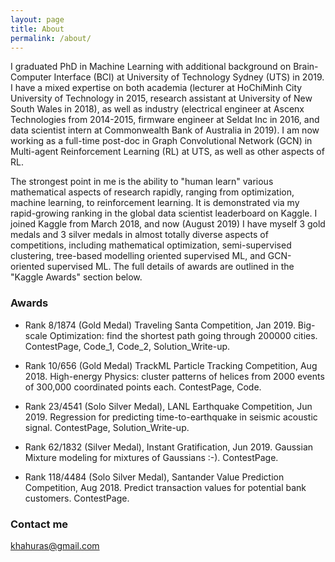 ```yaml
---
layout: page
title: About
permalink: /about/
---
```


I graduated PhD in Machine Learning with additional background on Brain-Computer Interface (BCI) at University of Technology Sydney (UTS) in 2019. I have a mixed expertise on both academia (lecturer at HoChiMinh City University of Technology in 2015, research assistant at University of New South Wales in 2018), as well as industry (electrical engineer at Ascenx Technologies from 2014-2015, firmware engineer at Seldat Inc in 2016, and data scientist intern at Commonwealth Bank of Australia in 2019). I am now working as a full-time post-doc in Graph Convolutional Network (GCN) in Multi-agent Reinforcement Learning (RL) at UTS, as well as other aspects of RL.

The strongest point in me is the ability to "human learn" various mathematical aspects of research rapidly, ranging from optimization, machine learning, to reinforcement learning. It is demonstrated via my rapid-growing ranking in the global data scientist leaderboard on Kaggle. I joined Kaggle from March 2018, and now (August 2019) I have myself 3 gold medals and 3 silver medals in almost totally diverse aspects of competitions, including mathematical optimization, semi-supervised clustering, tree-based modelling oriented supervised ML, and GCN-oriented supervised ML. The full details of awards are outlined in the "Kaggle Awards" section below.

### Awards

* Rank 8/1874 (Gold Medal) Traveling Santa Competition, Jan 2019. Big-scale Optimization: find the shortest path going through 200000 cities. ContestPage, Code_1, Code_2, Solution_Write-up.

* Rank 10/656 (Gold Medal) TrackML Particle Tracking Competition, Aug 2018. High-energy Physics: cluster patterns of helices from 2000 events of 300,000 coordinated points each. ContestPage, Code.

* Rank 23/4541 (Solo Silver Medal), LANL Earthquake Competition, Jun 2019. Regression for predicting time-to-earthquake in seismic acoustic signal. ContestPage, Solution_Write-up.

* Rank 62/1832 (Silver Medal), Instant Gratification, Jun 2019. Gaussian Mixture modeling for mixtures of Gaussians :-). ContestPage.

* Rank 118/4484 (Solo Silver Medal), Santander Value Prediction Competition, Aug 2018. Predict transaction values for potential bank customers. ContestPage.

### Contact me

[khahuras@gmail.com](mailto:khahuras@gmail.com)
